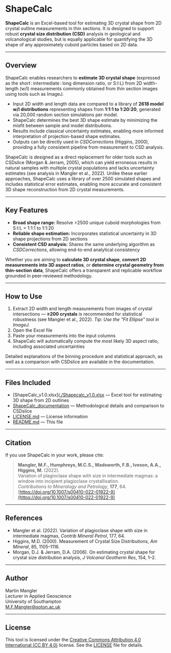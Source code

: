 # ShapeCalc

**ShapeCalc** is an Excel-based tool for estimating 3D crystal shape from 2D crystal outline measurements in thin sections. It is designed to support robust **crystal size distribution (CSD)** analysis in geological and volcanological studies, but is equally applicable for quantifying the 3D shape of any approximately cuboid particles based on 2D data.

---

## Overview

ShapeCalc enables researchers to **estimate 3D crystal shape** (expressed as the short : intermediate : long dimension ratio, or S:I:L) from 2D width-length (w/l) measurements commonly obtained from thin section images using tools such as ImageJ.

- Input 2D width and length data are compared to a library of **2618 model w/l distributions** representing shapes from **1:1:1 to 1:20:20**, generated via 20,000 random section simulations per model.
- ShapeCalc determines the best 3D shape estimate by minimizing the misfit between sample and model distributions.
- Results include classical uncertainty estimates, enabling more informed interpretation of projection-based shape estimates.
- Outputs can be directly used in *CSDCorrections* (Higgins, 2000), providing a fully consistent pipeline from measurement to CSD analysis.

ShapeCalc is designed as a direct replacement for older tools such as CSDslice (Morgan & Jerram, 2005), which can yield erroneous results in natural samples with multiple crystal populations and lacks uncertainty estimates (see analysis in Mangler et al., 2022).
Unlike these earlier approaches, ShapeCalc uses a library of over 2500 simulated shapes and includes statistical error estimates, enabling more accurate and consistent 3D shape reconstruction from 2D crystal measurements.

---

## Key Features

- **Broad shape range:** Resolve >2500 unique cuboid morphologies from S:I:L = 1:1:1 to 1:1:20  
- **Reliable shape estimation:** Incorporates statistical uncertainty in 3D shape projections from 2D sections  
- **Consistent CSD analysis:** Shares the same underlying algorithm as *CSDCorrections*, allowing end-to-end analytical consistency  

Whether you are aiming to **calculate 3D crystal shape**, **convert 2D measurements into 3D aspect ratios**, or **determine crystal geometry from thin-section data**, ShapeCalc offers a transparent and replicable workflow grounded in peer-reviewed methodology.

---

## How to Use

1. Extract 2D width and length measurements from images of crystal intersections — **≥200 crystals** is recommended for statistical robustness (see Mangler et al., 2022). *Tip: Use the "Fit Ellipse" tool in ImageJ.*
2. Open the Excel file  
3. Paste your measurements into the input columns  
4. ShapeCalc will automatically compute the most likely 3D aspect ratio, including associated uncertainties  

Detailed explanations of the binning procedure and statistical approach, as well as a comparison with CSDslice are available in the documentation.

---

## Files Included

- [ShapeCalc_v1.0.xlsx]([./Shapecalc_v1.0.xlsx](https://github.com/MartinMangler/ShapeCalc/raw/refs/heads/main/Shapecalc_v1.0.xlsx) — Excel tool for estimating 3D shape from 2D outlines  
- [ShapeCalc_documentation](./ShapeCalc_documentation.pdf) — Methodological details and comparison to CSDslice
- [LICENSE.md](./LICENSE) — License information
- [README.md](./README.md) — This file  

---

## Citation

If you use ShapeCalc in your work, please cite:

> **Mangler, M.F., Humphreys, M.C.S., Wadsworth, F.B., Iveson, A.A., Higgins, M.** (2022).  
> Variation of plagioclase shape with size in intermediate magmas: a window into incipient plagioclase crystallisation.  
> *Contributions to Mineralogy and Petrology*, **177**, 64.  
> [https://doi.org/10.1007/s00410-022-01922-9](https://doi.org/10.1007/s00410-022-01922-9)

---

## References

- Mangler et al. (2022). Variation of plagioclase shape with size in intermediate magmas, *Contrib Mineral Petrol*, 177, 64.  
- Higgins, M.D. (2000). Measurement of Crystal Size Distributions, *Am Mineral*, 85, 1105–1116.  
- Morgan, D.J. & Jerram, D.A. (2006). On estimating crystal shape for crystal size distribution analysis, *J Volcanol Geotherm Res*, 154, 1–2.

---

## Author

Martin Mangler  
Lecturer in Applied Geoscience  
University of Southampton  
M.F.Mangler@soton.ac.uk

---

## License

This tool is licensed under the [Creative Commons Attribution 4.0 International (CC BY 4.0)](https://creativecommons.org/licenses/by/4.0/) license.
See the [LICENSE](./LICENSE) file for details.


